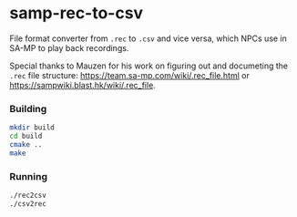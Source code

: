 # samp-rec-to-csv
File format converter from `.rec` to `.csv` and vice versa, which NPCs use in SA-MP to play back recordings.

Special thanks to Mauzen for his work on figuring out and documeting the `.rec` file structure: https://team.sa-mp.com/wiki/.rec_file.html or https://sampwiki.blast.hk/wiki/.rec_file.

### Building
```bash
mkdir build
cd build
cmake ..
make
```

### Running
```bash
./rec2csv
./csv2rec
```